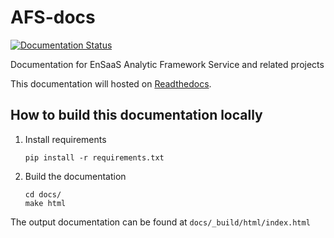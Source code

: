 # AFS-docs

[![Documentation Status](https://readthedocs.org/projects/afs-docs/badge/?version=latest)](https://afs-docs.readthedocs.io/en/latest/?badge=latest)

Documentation for EnSaaS Analytic Framework Service and related projects

This documentation will hosted on [Readthedocs](https://afs-docs.readthedocs.io/en/latest/).

## How to build this documentation locally

1. Install requirements
    ```
    pip install -r requirements.txt
    ```
2. Build the documentation
    ```
    cd docs/
    make html
    ```

The output documentation can be found at `docs/_build/html/index.html`